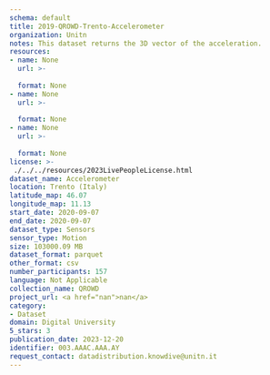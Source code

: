 ```yaml
---
schema: default
title: 2019-QROWD-Trento-Accelerometer
organization: Unitn
notes: This dataset returns the 3D vector of the acceleration.
resources:
- name: None
  url: >-
    
  format: None
- name: None
  url: >-
    
  format: None
- name: None
  url: >-
    
  format: None
license: >-
 ./../../resources/2023LivePeopleLicense.html
dataset_name: Accelerometer
location: Trento (Italy)
latitude_map: 46.07
longitude_map: 11.13
start_date: 2020-09-07
end_date: 2020-09-07
dataset_type: Sensors
sensor_type: Motion
size: 103000.09 MB
dataset_format: parquet
other_format: csv
number_participants: 157
language: Not Applicable
collection_name: QROWD
project_url: <a href="nan">nan</a>
category:
- Dataset
domain: Digital University
5_stars: 3
publication_date: 2023-12-20
identifier: 003.AAAC.AAA.AY
request_contact: datadistribution.knowdive@unitn.it
---
```



